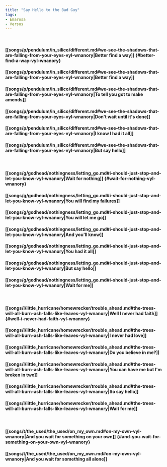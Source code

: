 ```yaml
---
title: "Say Hello to the Bad Guy"
tags:
- Emarosa
- Versus
---
```

&nbsp;
#### [[songs/p/pendulum/in_silico/different.md#we-see-the-shadows-that-are-falling-from-your-eyes-vyl-wnanory|Better find a way]] {#better-find-a-way-vyl-wnanory}
#### [[songs/p/pendulum/in_silico/different.md#we-see-the-shadows-that-are-falling-from-your-eyes-vyl-wnanory|Better find a way]]
#### [[songs/p/pendulum/in_silico/different.md#we-see-the-shadows-that-are-falling-from-your-eyes-vyl-wnanory|To tell you got to make amends]]
#### [[songs/p/pendulum/in_silico/different.md#we-see-the-shadows-that-are-falling-from-your-eyes-vyl-wnanory|Don't wait until it's done]]
#### [[songs/p/pendulum/in_silico/different.md#we-see-the-shadows-that-are-falling-from-your-eyes-vyl-wnanory|I know I had it all]]
#### [[songs/p/pendulum/in_silico/different.md#we-see-the-shadows-that-are-falling-from-your-eyes-vyl-wnanory|But say hello]]
&nbsp;
#### [[songs/g/godhead/nothingness/letting_go.md#i-should-just-stop-and-let-you-know-vyl-wnanory|Wait for nothing]] {#wait-for-nothing-vyl-wnanory}
#### [[songs/g/godhead/nothingness/letting_go.md#i-should-just-stop-and-let-you-know-vyl-wnanory|You will find my failures]]
#### [[songs/g/godhead/nothingness/letting_go.md#i-should-just-stop-and-let-you-know-vyl-wnanory|You will let me go]]
#### [[songs/g/godhead/nothingness/letting_go.md#i-should-just-stop-and-let-you-know-vyl-wnanory|And you'll know]]
#### [[songs/g/godhead/nothingness/letting_go.md#i-should-just-stop-and-let-you-know-vyl-wnanory|You had it all]]
#### [[songs/g/godhead/nothingness/letting_go.md#i-should-just-stop-and-let-you-know-vyl-wnanory|But say hello]]
#### [[songs/g/godhead/nothingness/letting_go.md#i-should-just-stop-and-let-you-know-vyl-wnanory|Wait for me]]
&nbsp;
#### [[songs/l/little_hurricane/homewrecker/trouble_ahead.md#the-trees-will-all-burn-ash-falls-like-leaves-vyl-wnanory|Well I never had faith]] {#well-i-never-had-faith-vyl-wnanory}
#### [[songs/l/little_hurricane/homewrecker/trouble_ahead.md#the-trees-will-all-burn-ash-falls-like-leaves-vyl-wnanory|I never had love]]
#### [[songs/l/little_hurricane/homewrecker/trouble_ahead.md#the-trees-will-all-burn-ash-falls-like-leaves-vyl-wnanory|Do you believe in me?]]
#### [[songs/l/little_hurricane/homewrecker/trouble_ahead.md#the-trees-will-all-burn-ash-falls-like-leaves-vyl-wnanory|You can have me but I'm broken in two]]
#### [[songs/l/little_hurricane/homewrecker/trouble_ahead.md#the-trees-will-all-burn-ash-falls-like-leaves-vyl-wnanory|So say hello]]
#### [[songs/l/little_hurricane/homewrecker/trouble_ahead.md#the-trees-will-all-burn-ash-falls-like-leaves-vyl-wnanory|Wait for me]]
&nbsp;
#### [[songs/t/the_used/the_used/on_my_own.md#on-my-own-vyl-wnanory|And you wait for something on your own]] {#and-you-wait-for-something-on-your-own-vyl-wnanory}
#### [[songs/t/the_used/the_used/on_my_own.md#on-my-own-vyl-wnanory|And you wait for something all alone]]
